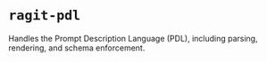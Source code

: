 # `ragit-pdl`

Handles the Prompt Description Language (PDL), including parsing, rendering, and schema enforcement.